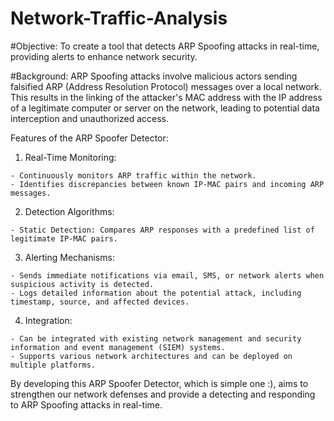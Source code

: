 # Network-Traffic-Analysis

#Objective:
To create a tool that detects ARP Spoofing attacks in real-time, providing alerts to enhance network security.

#Background:
ARP Spoofing attacks involve malicious actors sending falsified ARP (Address Resolution Protocol) messages over a local network. This results in the linking of the attacker's MAC address with the IP address of a legitimate computer or server on the network, leading to potential data interception and unauthorized access.

Features of the ARP Spoofer Detector:

  1. Real-Time Monitoring:

    - Continuously monitors ARP traffic within the network.
    - Identifies discrepancies between known IP-MAC pairs and incoming ARP messages.

  2. Detection Algorithms:

    - Static Detection: Compares ARP responses with a predefined list of legitimate IP-MAC pairs.

  3. Alerting Mechanisms:

    - Sends immediate notifications via email, SMS, or network alerts when suspicious activity is detected.
    - Logs detailed information about the potential attack, including timestamp, source, and affected devices.

  4. Integration:

    - Can be integrated with existing network management and security information and event management (SIEM) systems.
    - Supports various network architectures and can be deployed on multiple platforms.


By developing this ARP Spoofer Detector, which is simple one :), aims to strengthen our network defenses and provide a detecting and responding to ARP Spoofing attacks in real-time.
